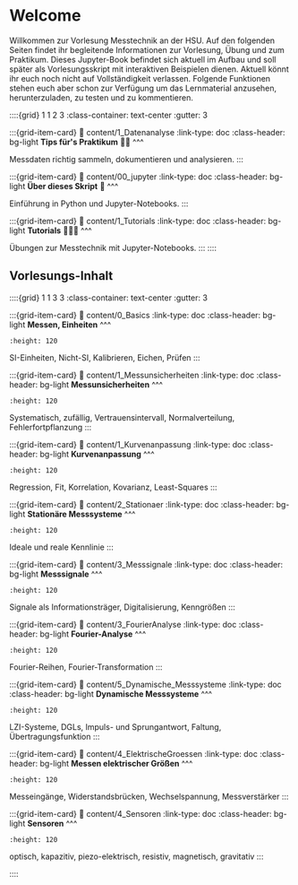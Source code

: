 # Welcome

Willkommen zur Vorlesung Messtechnik an der HSU. Auf den folgenden Seiten findet ihr begleitende Informationen zur Vorlesung, Übung und zum Praktikum.
Dieses Jupyter-Book befindet sich aktuell im Aufbau und soll später als Vorlesungsskript mit interaktiven Beispielen dienen. 
Aktuell könnt ihr euch noch nicht auf Vollständigkeit verlassen. Folgende Funktionen stehen euch aber schon zur Verfügung um das Lernmaterial anzusehen, herunterzuladen, zu testen und zu kommentieren.


::::{grid} 1 1 2 3
:class-container: text-center
:gutter: 3

:::{grid-item-card}
:link: content/1_Datenanalyse
:link-type: doc
:class-header: bg-light
**Tips für's Praktikum** 👩‍🔬
^^^

Messdaten richtig sammeln, dokumentieren und analysieren.
:::

:::{grid-item-card}
:link: content/00_jupyter
:link-type: doc
:class-header: bg-light
**Über dieses Skript** 🐍
^^^

Einführung in Python und Jupyter-Notebooks.
:::


:::{grid-item-card}
:link: content/1_Tutorials
:link-type: doc
:class-header: bg-light
**Tutorials** 🧑🏽‍💻
^^^

Übungen zur Messtechnik mit Jupyter-Notebooks.
:::
::::

## Vorlesungs-Inhalt

::::{grid} 1 1 3 3
:class-container: text-center
:gutter: 3

:::{grid-item-card}
:link: content/0_Basics
:link-type: doc
:class-header: bg-light
**Messen, Einheiten**
^^^
```{image} content/pictures/SI.png
:height: 120
```
SI-Einheiten, Nicht-SI, Kalibrieren, Eichen, Prüfen
:::

:::{grid-item-card}
:link: content/1_Messunsicherheiten
:link-type: doc
:class-header: bg-light
**Messunsicherheiten**
^^^
```{image} content/pictures/tab_norm_grenzen.png
:height: 120
```
Systematisch, zufällig, Vertrauensintervall, Normalverteilung, Fehlerfortpflanzung
:::

:::{grid-item-card}
:link: content/1_Kurvenanpassung
:link-type: doc
:class-header: bg-light
**Kurvenanpassung**
^^^
```{image} content/pictures/kleinste_quadrate.png
:height: 120
```
Regression, Fit, Korrelation, Kovarianz, Least-Squares
:::

:::{grid-item-card}
:link: content/2_Stationaer
:link-type: doc
:class-header: bg-light
**Stationäre Messsysteme**
^^^
```{image} content/pictures/reale_kennlinie.png
:height: 120
```
Ideale und reale Kennlinie
:::

:::{grid-item-card}
:link: content/3_Messsignale
:link-type: doc
:class-header: bg-light
**Messsignale**
^^^
```{image} content/pictures/messsignal_analog_diskret.png
:height: 120
```
Signale als Informationsträger, Digitalisierung, Kenngrößen
:::

:::{grid-item-card}
:link: content/3_FourierAnalyse
:link-type: doc
:class-header: bg-light
**Fourier-Analyse**
^^^
```{image} content/pictures/messsignal_analog_diskret.png
:height: 120
```
Fourier-Reihen, Fourier-Transformation
:::

:::{grid-item-card}
:link: content/5_Dynamische_Messsysteme
:link-type: doc
:class-header: bg-light
**Dynamische Messsysteme**
^^^
```{image} content/pictures/bandpass.png
:height: 120
```
LZI-Systeme, DGLs, Impuls- und Sprungantwort, Faltung, Übertragungsfunktion
:::


:::{grid-item-card}
:link: content/4_ElektrischeGroessen
:link-type: doc
:class-header: bg-light
**Messen elektrischer Größen**
^^^
```{image} content/pictures/bandpass.png
:height: 120
```
Messeingänge, Widerstandsbrücken, Wechselspannung, Messverstärker
:::

:::{grid-item-card}
:link: content/4_Sensoren
:link-type: doc
:class-header: bg-light
**Sensoren**
^^^
```{image} content/pictures/bandpass.png
:height: 120
```
optisch, kapazitiv, piezo-elektrisch, resistiv, magnetisch, gravitativ
:::

::::
